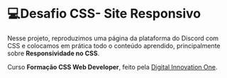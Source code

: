 # 💻Desafio CSS- Site Responsivo

 Nesse projeto, reproduzimos uma página da plataforma do Discord com CSS e colocamos em prática todo o conteúdo aprendido, principalmente sobre **Responsividade no CSS**. 

 Curso **Formação CSS Web Developer**, feito pela [Digital Innovation One](https://www.dio.me/).
